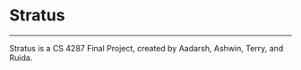 # Stratus
----------
Stratus is a CS 4287 Final Project, created by Aadarsh, Ashwin, Terry, and Ruida. 